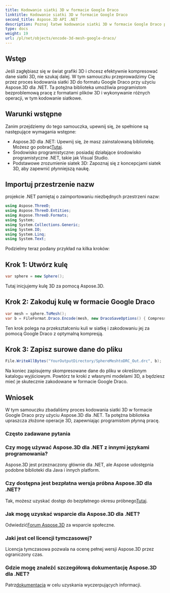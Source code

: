 ```yaml
---
title: Kodowanie siatki 3D w formacie Google Draco
linktitle: Kodowanie siatki 3D w formacie Google Draco
second_title: Aspose.3D API .NET
description: Poznaj łatwe kodowanie siatki 3D w formacie Google Draco przy użyciu Aspose.3D dla .NET. Postępuj zgodnie z naszym przewodnikiem krok po kroku. Wydajny, wydajny i przyjazny dla programistów!
type: docs
weight: 19
url: /pl/net/objects/encode-3d-mesh-google-draco/
---
```

## Wstęp
Jeśli zagłębiasz się w świat grafiki 3D i chcesz efektywnie kompresować dane siatki 3D, nie szukaj dalej. W tym samouczku przeprowadzimy Cię przez proces kodowania siatki 3D do formatu Google Draco przy użyciu Aspose.3D dla .NET. Ta potężna biblioteka umożliwia programistom bezproblemową pracę z formatami plików 3D i wykonywanie różnych operacji, w tym kodowanie siatkowe.
## Warunki wstępne
Zanim przejdziemy do tego samouczka, upewnij się, że spełnione są następujące wymagania wstępne:
-  Aspose.3D dla .NET: Upewnij się, że masz zainstalowaną bibliotekę. Możesz go pobrać[Tutaj](https://releases.aspose.com/3d/net/).
- Środowisko programistyczne: posiadaj działające środowisko programistyczne .NET, takie jak Visual Studio.
- Podstawowe zrozumienie siatek 3D: Zapoznaj się z koncepcjami siatek 3D, aby zapewnić płynniejszą naukę.
## Importuj przestrzenie nazw
projekcie .NET pamiętaj o zaimportowaniu niezbędnych przestrzeni nazw:
```csharp
using Aspose.ThreeD;
using Aspose.ThreeD.Entities;
using Aspose.ThreeD.Formats;
using System;
using System.Collections.Generic;
using System.IO;
using System.Linq;
using System.Text;
```
Podzielmy teraz podany przykład na kilka kroków:
## Krok 1: Utwórz kulę
```csharp
var sphere = new Sphere();
```
Tutaj inicjujemy kulę 3D za pomocą Aspose.3D.
## Krok 2: Zakoduj kulę w formacie Google Draco
```csharp
var mesh = sphere.ToMesh();
var b = FileFormat.Draco.Encode(mesh, new DracoSaveOptions() { CompressionLevel = DracoCompressionLevel.Optimal });
```
Ten krok polega na przekształceniu kuli w siatkę i zakodowaniu jej za pomocą Google Draco z optymalną kompresją.
## Krok 3: Zapisz surowe dane do pliku
```csharp
File.WriteAllBytes("YourOutputDirectory/SphereMeshtoDRC_Out.drc", b);
```
Na koniec zapisujemy skompresowane dane do pliku w określonym katalogu wyjściowym.
Powtórz te kroki z własnymi modelami 3D, a będziesz mieć je skutecznie zakodowane w formacie Google Draco.
## Wniosek
W tym samouczku zbadaliśmy proces kodowania siatki 3D w formacie Google Draco przy użyciu Aspose.3D dla .NET. Ta potężna biblioteka upraszcza złożone operacje 3D, zapewniając programistom płynną pracę.

### Często zadawane pytania
### Czy mogę używać Aspose.3D dla .NET z innymi językami programowania?
Aspose.3D jest przeznaczony głównie dla .NET, ale Aspose udostępnia podobne biblioteki dla Java i innych platform.
### Czy dostępna jest bezpłatna wersja próbna Aspose.3D dla .NET?
 Tak, możesz uzyskać dostęp do bezpłatnego okresu próbnego[Tutaj](https://releases.aspose.com/).
### Jak mogę uzyskać wsparcie dla Aspose.3D dla .NET?
 Odwiedzić[Forum Aspose.3D](https://forum.aspose.com/c/3d/18) za wsparcie społeczne.
### Jaki jest cel licencji tymczasowej?
Licencja tymczasowa pozwala na ocenę pełnej wersji Aspose.3D przez ograniczony czas.
### Gdzie mogę znaleźć szczegółową dokumentację Aspose.3D dla .NET?
 Patrz[dokumentacja](https://reference.aspose.com/3d/net/) w celu uzyskania wyczerpujących informacji.